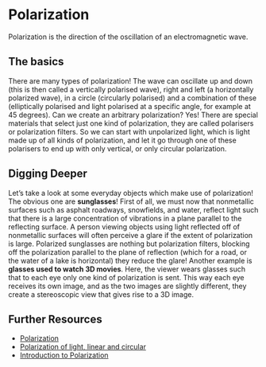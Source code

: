 # Polarization

Polarization is the direction of the oscillation of an electromagnetic wave.

## The basics

There are many types of polarization! The wave can oscillate up and down (this is then called a vertically polarised wave), right and left (a horizontally polarized wave), in a circle (circularly polarised) and a combination of these (elliptically polarised and light polarised at a specific angle, for example at 45 degrees).
Can we create an arbitrary polarization? Yes! There are special materials that select just one kind of polarization, they are called polarisers or polarization filters. So we can start with unpolarized light, which is light made up of all kinds of polarization, and let it go through one of these polarisers to end up with only vertical, or only circular polarization.

## Digging Deeper

Let’s take a look at some everyday objects which make use of polarization!
The obvious one are **sunglasses**! First of all, we must now that nonmetallic surfaces such as asphalt roadways, snowfields, and water, reflect light such that there is a large concentration of vibrations in a plane parallel to the reflecting surface. A person viewing objects using light reflected off of nonmetallic surfaces will often perceive a glare if the extent of polarization is large.
Polarized sunglasses are nothing but polarization filters, blocking off the polarization parallel to the plane of reflection (which for a road, or the water of a lake is horizontal) they reduce the glare!
Another example is **glasses used to watch 3D movies**. Here, the viewer wears glasses such that to each eye only one kind of polarization is sent. This way each eye receives its own image, and as the two images are slightly different, they create a stereoscopic view that gives rise to a 3D image.

## Further Resources

* [Polarization](https://en.wikipedia.org/wiki/Polarization_%28waves%29)
* [Polarization of light, linear and circular](https://www.khanacademy.org/science/physics/light-waves/introduction-to-light-waves/v/polarization-of-light-linear-and-circular)
* [Introduction to Polarization](https://www.edmundoptics.com/resources/application-notes/optics/introduction-to-polarization/)
